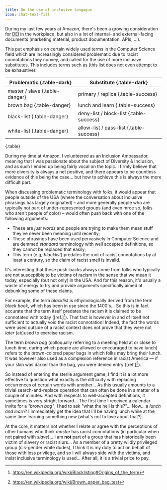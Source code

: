 ```yaml
---
title: On the use of inclusive langague
icon: chat-text-fill
---
```


During my last few years at Amazon, there's been a growing consideration for
<abbr title="Diversity, Equity and Inclusion">DEI</abbr> in the workplace, but
also in a lot of internal- and external-facing documents (marketing material,
product documentation, APIs, ...).

This put emphasis on certain widely used terms in the Computer Science field
which are increasingly considered problematic due to racist connotations they
convey, and called for the use of more inclusive substitutes. This includes
terms such as (this list does not even attempt to be exhaustive):

Problematic        {.table-dark} | Substitute                {.table-dark}
---------------------------------|-----------------------------------------
master / slave   {.table-danger} | primary / replica      {.table-success}
brown bag        {.table-danger} | lunch and learn        {.table-success}
black-list       {.table-danger} | deny-list / block-list {.table-success}
white-list       {.table-danger} | allow-list / pass-list {.table-success}

{.table}

During my time at Amazon, I volunteered as an Inclusion Ambassador, meaning that
I was passionate about the subject of Diversity & Inclusion, and as such I ended
up being fairly vocal on the topic. I firmly believe that more diversity is
always a net positive, and there appears to be countless evidence of this being
the case... but how to achieve this is always the more difficult part.

When discussing problematic terminology with folks, it would appear that people
outside of the USA (where the conversation about inclusive phrasings has largely
originated) &ndash; and more generally people who are typically not part of
under-represented groups (and even mroe so, folks who aren't people of color)
&ndash; would often push back with one of the following arguments:

- These are _just words_ and people are trying to make them mean stuff they've
  never been meaning until recently;
- These phrasings have been used pervasively in Computer Science and are demmed
  _standard_ terminology with well accepted definitions, so they cannot be
  replaced that easily;
- This term (e.g, _blacklist_) predates the root of racist connotations by at
  least a century, so the claim of racist smell is invalid.

It's interesting that these push-backs always come from folks who typically are
not susceptible to be victims of racism in the sense that we mean it today,
especially (but not only) in the USA. And for this reason, it's usually a waste
of energy to try and provide arguments specifically aimed at debunking some of
these claims.

For example, the term _blacklist_ is ethymologically derived from the term
_black book_, which has been in use since the 1400's... So this is in fact
accurate that the term itself predates the racism it is claimed to be connotated
with today ([ref.][^1]). That fact is however in and of itself not sufficient to
actually void the racist connotation! Indeed, the fact the words were used
outside of a racist context does not prove that they were not _later_ (ab)used
to exercise racism.

The term _brown bag_ (colloqually referring to a meeting held at or close to
lunch time, during which people are allowed or encouraged to have lunch) refers
to the brown-colored paper bags in which folks may bring their lunch. It was
however also used as a complexion reference in racist America &mdash; if your
skin was darker than the bag, you were denied entry ([ref.][^2]).

So instead of entering the sterile argument game, I find it is a lot more
effective to question what exactly is the difficulty with replacing occurrences
of certain words with another... As this usually amounts to a trivial
search-and-replace operation that can often be done in a matter of a couple of
minutes. And with respects to well-accepted definitions, it sometimes is very
stright forward... The first time I received a calendar invite for a
_"brown bag"_, I had to ask "what the hell is this?"... Now... a
_lunch and learn_? I immediately get the idea that I'll be having lunch while at
the same time learning something new (what's not to love about that?).

At the core, it matters not whether I relate or agree with the perceptions of
other humans who think _master_ has racist connotations (in particular when not
paired with _slave_)... I am **not** part of a group that has historically been
victim of slavery or racist slurs... As a member of a pretty wildly privileged
group (cis-gender white dudes), I think it is my duty to act on behalf of those
with less privilege, and so I will always side with the victims, and insist
inclusive terminology is used... After all, it is a trivial price to pay.

[^1]: https://en.wikipedia.org/wiki/Blacklisting#Origins_of_the_term
[^2]: https://en.wikipedia.org/wiki/Brown_paper_bag_test
